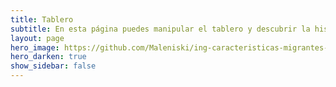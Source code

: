 ```yaml
---
title: Tablero
subtitle: En esta página puedes manipular el tablero y descubrir la historia
layout: page
hero_image: https://github.com/Maleniski/ing-caracteristicas-migrantes-sonora-arizona/raw/main/docs/imagenes/f960x540-427615_501690_0.jpg
hero_darken: true
show_sidebar: false
---
```



<tableau-viz id="viz1669615993161"       
  src='https://public.tableau.com/views/InmigranteslocalizadosenfronteraSonora-Arizona2016-2021/Overview?:language=en-US&:display_count=n&:origin=viz_share_link'      
   toolbar="bottom">
</tableau-viz>
